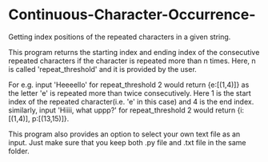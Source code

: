 # Continuous-Character-Occurrence-
Getting index positions of the repeated characters in a given string.

This program returns the starting index and ending index of the 
consecutive repeated characters if the character is repeated more than n times.
Here, n is called 'repeat_threshold' and it is provided by the user.

For e.g. input 'Heeeello' for repeat_threshold 2 would return {e:[(1,4)]} 
as the letter 'e' is repeated more than twice consecutively. Here 1 is 
the start index of the repeated character(i.e. 'e' in this case) and 
4 is the end index. 
similarly, input 'Hiiii, what uppp?' for repeat_threshold 2 would 
return {i:[(1,4)], p:[(13,15)]}.

This program also provides an option to select your own text file as an
input. Just make sure that you keep both .py file and .txt file in the same 
folder.
